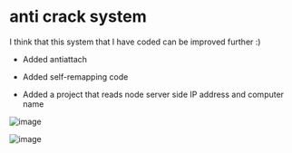 # anti crack system

I think that this system that I have coded can be improved further :)

* Added antiattach

* Added self-remapping code

* Added a project that reads node server side IP address and computer name

![image](https://github.com/ReFo0/anti-crack-system/assets/77904942/be7caaf0-3e14-4582-b9ae-845b2f06fb8f)


![image](https://github.com/ReFo0/anti-crack-system/assets/77904942/e71d4456-793e-41aa-b2b7-3725056443f3)

